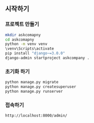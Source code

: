 시작하기
------

### 프로젝트 만들기

```bash
mkdir askcomapny
cd askcomapny
python -m venv venv
\venv\Scripts\activate
pip install "django~=3.0.0"
django-admin startproject askcompany .
```
### 초기화 하기  
```bash
python manage.py migrate
python manage.py createsuperuser
python manage.py runserver
```
### 접속하기  
`http://localhost:8000/admin/`